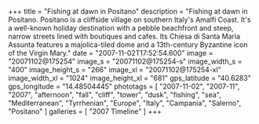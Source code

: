 +++
title = "Fishing at dawn in Positano"
description = "Fishing at dawn in Positano. Positano is a cliffside village on southern Italy's Amalfi Coast. It's a well-known holiday destination with a pebble beachfront and steep, narrow streets lined with boutiques and cafes. Its Chiesa di Santa Maria Assunta features a majolica-tiled dome and a 13th-century Byzantine icon of the Virgin Mary."
date = "2007-11-02T17:52:54.600"
image = "20071102@175254"
image_s = "20071102@175254-s"
image_width_s = "400"
image_height_s = "266"
image_xl = "20071102@175254-xl"
image_width_xl = "1024"
image_height_xl = "681"
gps_latitude = "40.6283"
gps_longitude = "14.48504445"
phototags = [ "2007-11-02", "2007-11", "2007", "afternoon", "fall", "cliff", "tower", "dusk", "fishing", "sea", "Mediterranean", "Tyrrhenian", "Europe", "Italy", "Campania", "Salerno", "Positano" ]
galleries = [ "2007 Timeline" ]
+++
